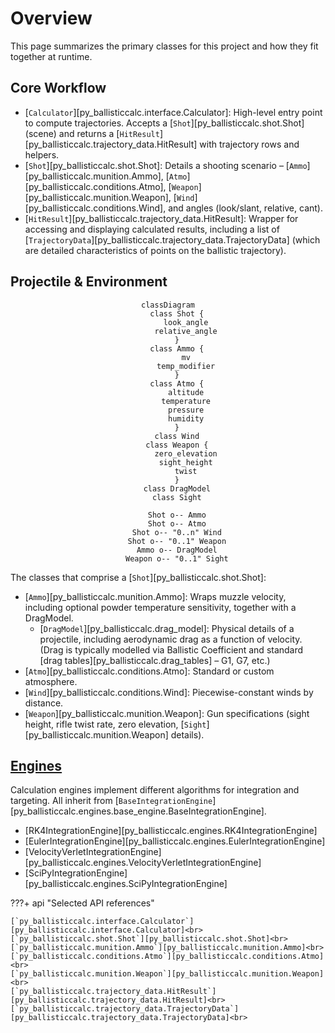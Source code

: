 # Overview

This page summarizes the primary classes for this project and how they fit together at runtime.

## Core Workflow

- [`Calculator`][py_ballisticcalc.interface.Calculator]: High-level entry point to compute trajectories. Accepts a [`Shot`][py_ballisticcalc.shot.Shot] (scene) and returns a [`HitResult`][py_ballisticcalc.trajectory_data.HitResult] with trajectory rows and helpers.
- [`Shot`][py_ballisticcalc.shot.Shot]: Details a shooting scenario – [`Ammo`][py_ballisticcalc.munition.Ammo], [`Atmo`][py_ballisticcalc.conditions.Atmo], [`Weapon`][py_ballisticcalc.munition.Weapon], [`Wind`][py_ballisticcalc.conditions.Wind], and angles (look/slant, relative, cant).
- [`HitResult`][py_ballisticcalc.trajectory_data.HitResult]: Wrapper for accessing and displaying calculated results, including a list of [`TrajectoryData`][py_ballisticcalc.trajectory_data.TrajectoryData] (which are detailed characteristics of points on the ballistic trajectory).


## Projectile & Environment
<div style="text-align: center;">

```mermaid
classDiagram
    class Shot {
		look_angle
		relative_angle
	}
    class Ammo {
		mv
		temp_modifier
	}
    class Atmo {
		altitude
		temperature
		pressure
		humidity
	}
    class Wind
    class Weapon {
		zero_elevation
		sight_height
		twist
	}
    class DragModel
	class Sight

    Shot o-- Ammo
    Shot o-- Atmo
    Shot o-- "0..n" Wind
    Shot o-- "0..1" Weapon
    Ammo o-- DragModel
	Weapon o-- "0..1" Sight
```
</div>

The classes that comprise a [`Shot`][py_ballisticcalc.shot.Shot]:

- [`Ammo`][py_ballisticcalc.munition.Ammo]: Wraps muzzle velocity, including optional powder temperature sensitivity, together with a DragModel.
    - [`DragModel`][py_ballisticcalc.drag_model]: Physical details of a projectile, including aerodynamic drag as a function of velocity.  (Drag is typically modelled via Ballistic Coefficient and standard [drag tables][py_ballisticcalc.drag_tables] – G1, G7, etc.)
- [`Atmo`][py_ballisticcalc.conditions.Atmo]: Standard or custom atmosphere.
- [`Wind`][py_ballisticcalc.conditions.Wind]: Piecewise-constant winds by distance.
- [`Weapon`][py_ballisticcalc.munition.Weapon]: Gun specifications (sight height, rifle twist rate, zero elevation, [`Sight`][py_ballisticcalc.munition.Weapon] details).

## [Engines](../concepts/engines.md)

Calculation engines implement different algorithms for integration and targeting.  All inherit from [`BaseIntegrationEngine`][py_ballisticcalc.engines.base_engine.BaseIntegrationEngine].

- [RK4IntegrationEngine][py_ballisticcalc.engines.RK4IntegrationEngine]
- [EulerIntegrationEngine][py_ballisticcalc.engines.EulerIntegrationEngine]
- [VelocityVerletIntegrationEngine][py_ballisticcalc.engines.VelocityVerletIntegrationEngine]
- [SciPyIntegrationEngine][py_ballisticcalc.engines.SciPyIntegrationEngine]

???+ api "Selected API references"

	[`py_ballisticcalc.interface.Calculator`][py_ballisticcalc.interface.Calculator]<br>
	[`py_ballisticcalc.shot.Shot`][py_ballisticcalc.shot.Shot]<br>
	[`py_ballisticcalc.munition.Ammo`][py_ballisticcalc.munition.Ammo]<br>
	[`py_ballisticcalc.conditions.Atmo`][py_ballisticcalc.conditions.Atmo]<br>
	[`py_ballisticcalc.munition.Weapon`][py_ballisticcalc.munition.Weapon]<br>
	[`py_ballisticcalc.trajectory_data.HitResult`][py_ballisticcalc.trajectory_data.HitResult]<br>
	[`py_ballisticcalc.trajectory_data.TrajectoryData`][py_ballisticcalc.trajectory_data.TrajectoryData]<br>


